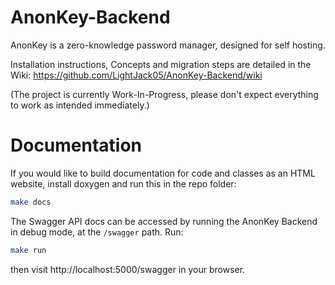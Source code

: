 # AnonKey-Backend
AnonKey is a zero-knowledge password manager, designed for self hosting.

Installation instructions, Concepts and migration steps are detailed in the Wiki: 
https://github.com/LightJack05/AnonKey-Backend/wiki

(The project is currently Work-In-Progress, please don't expect everything to work as intended immediately.)
# Documentation

If you would like to build documentation for code and classes as an HTML website, install doxygen and run this in the repo folder:

```bash
make docs
```

The Swagger API docs can be accessed by running the AnonKey Backend in debug mode, at the `/swagger` path.
Run:
```bash
make run
```

then visit http://localhost:5000/swagger in your browser.
